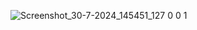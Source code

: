 ![Screenshot_30-7-2024_145451_127 0 0 1](https://github.com/user-attachments/assets/918730e6-f1de-4e5d-9abc-e9fc324cab71)
